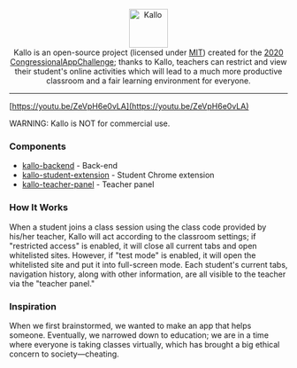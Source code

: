 <p align="center">
  <img src="https://raw.githubusercontent.com/kallo-project/about/main/logo.svg" alt="Kallo" height="70" />
  <br />
  Kallo is an open-source project (licensed under <a href="https://opensource.org/licenses/MIT">MIT</a>) created for the <a href="https://www.congressionalappchallenge.us/">2020 CongressionalAppChallenge</a>; thanks to Kallo, teachers can restrict and view their student's online activities
  which will lead to a much more productive classroom and a fair learning environment for everyone.
</p>

----
[https://youtu.be/ZeVpH6e0vLA](https://youtu.be/ZeVpH6e0vLA)

WARNING: Kallo is NOT for commercial use.

### Components
- [kallo-backend](https://github.com/kallo-project/kallo-backend) - Back-end
- [kallo-student-extension](https://github.com/kallo-project/kallo-student-extension) - Student Chrome extension
- [kallo-teacher-panel](https://github.com/kallo-project/kallo-teacher-panel) - Teacher panel

### How It Works
When a student joins a class session using the class code provided by his/her teacher, Kallo will act according to the classroom settings; if "restricted access" is enabled, it will close all current tabs and open whitelisted sites. However, if "test mode" is enabled, it will open the whitelisted site and put it into full-screen mode. Each student's current tabs, navigation history, along with other information, are all visible to the teacher via the "teacher panel."

### Inspiration
When we first brainstormed, we wanted to make an app that helps someone. Eventually, we narrowed down to education; we are in a time where everyone is taking classes virtually, which has brought a big ethical concern to society—cheating.
